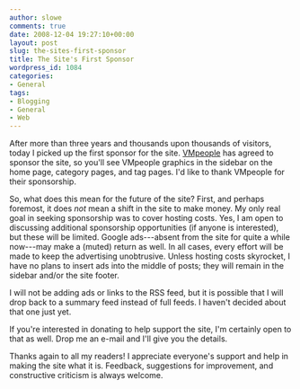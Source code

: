 ```yaml
---
author: slowe
comments: true
date: 2008-12-04 19:27:10+00:00
layout: post
slug: the-sites-first-sponsor
title: The Site's First Sponsor
wordpress_id: 1084
categories:
- General
tags:
- Blogging
- General
- Web
---
```


After more than three years and thousands upon thousands of visitors, today I picked up the first sponsor for the site. [VMpeople](http://www.vmpeople.net/) has agreed to sponsor the site, so you'll see VMpeople graphics in the sidebar on the home page, category pages, and tag pages. I'd like to thank VMpeople for their sponsorship.

So, what does this mean for the future of the site? First, and perhaps foremost, it does _not_ mean a shift in the site to make money. My only real goal in seeking sponsorship was to cover hosting costs. Yes, I am open to discussing additional sponsorship opportunities (if anyone is interested), but these will be limited. Google ads---absent from the site for quite a while now---may make a (muted) return as well. In all cases, every effort will be made to keep the advertising unobtrusive. Unless hosting costs skyrocket, I have no plans to insert ads into the middle of posts; they will remain in the sidebar and/or the site footer.

I will not be adding ads or links to the RSS feed, but it is possible that I will drop back to a summary feed instead of full feeds. I haven't decided about that one just yet.

If you're interested in donating to help support the site, I'm certainly open to that as well. Drop me an e-mail and I'll give you the details.

Thanks again to all my readers! I appreciate everyone's support and help in making the site what it is. Feedback, suggestions for improvement, and constructive criticism is always welcome.
